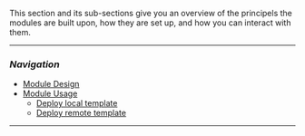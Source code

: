 This section and its sub-sections give you an overview of the principels the modules are built upon, how they are set up, and how you can interact with them.

---
### _Navigation_
- [Module Design](./ModulesDesign)
- [Module Usage](./ModulesUsage)
  - [Deploy local template](./ModulesUsage#Deploy-local-template)
  - [Deploy remote template](./ModulesUsage#Deploy-remote-template)
---
